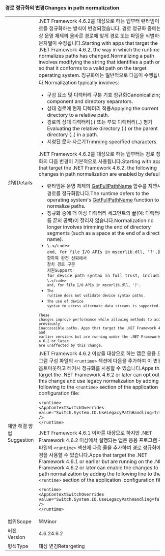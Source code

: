 ### <a name="changes-in-path-normalization"></a><span data-ttu-id="39c84-101">경로 정규화의 변경</span><span class="sxs-lookup"><span data-stu-id="39c84-101">Changes in path normalization</span></span>

|   |   |
|---|---|
|<span data-ttu-id="39c84-102">설명</span><span class="sxs-lookup"><span data-stu-id="39c84-102">Details</span></span>|<span data-ttu-id="39c84-103">.NET Framework 4.6.2를 대상으로 하는 앱부터 런타임이 경로를 정규화하는 방식이 변경되었습니다. 경로 정규화 중에는 대상 운영 체제의 올바른 경로에 맞게 경로 또는 파일을 식별하는 문자열이 수정됩니다.</span><span class="sxs-lookup"><span data-stu-id="39c84-103">Starting with apps that target the .NET Framework 4.6.2, the way in which the runtime normalizes paths has changed.Normalizing a path involves modifying the string that identifies a path or file so that it conforms to a valid path on the target operating system.</span></span> <span data-ttu-id="39c84-104">정규화에는 일반적으로 다음이 수행됩니다.</span><span class="sxs-lookup"><span data-stu-id="39c84-104">Normalization typically involves:</span></span><ul><li><span data-ttu-id="39c84-105">구성 요소 및 디렉터리 구분 기호 정규화</span><span class="sxs-lookup"><span data-stu-id="39c84-105">Canonicalizing component and directory separators.</span></span></li><li><span data-ttu-id="39c84-106">상대 경로에 현재 디렉터리 적용</span><span class="sxs-lookup"><span data-stu-id="39c84-106">Applying the current directory to a relative path.</span></span></li><li><span data-ttu-id="39c84-107">경로의 상대 디렉터리(.) 또는 부모 디렉터리(..) 평가</span><span class="sxs-lookup"><span data-stu-id="39c84-107">Evaluating the relative directory (.) or the parent directory (..) in a path.</span></span></li><li><span data-ttu-id="39c84-108">지정된 문자 자르기</span><span class="sxs-lookup"><span data-stu-id="39c84-108">Trimming specified characters.</span></span></li></ul><span data-ttu-id="39c84-109">.NET Framework 4.6.2를 대상으로 하는 앱부터는 경로 정규화의 다음 변경이 기본적으로 사용됩니다.</span><span class="sxs-lookup"><span data-stu-id="39c84-109">Starting with apps that target the .NET Framework 4.6.2, the following changes in path normalization are enabled by default:</span></span><ul><li><span data-ttu-id="39c84-110">런타임은 운영 체제의 [GetFullPathName](https://msdn.microsoft.com/library/windows/desktop/aa364963(v=vs.85).aspx) 함수를 지연시켜 경로를 정규화합니다.</span><span class="sxs-lookup"><span data-stu-id="39c84-110">The runtime defers to the operating system's [GetFullPathName](https://msdn.microsoft.com/library/windows/desktop/aa364963(v=vs.85).aspx) function to normalize paths.</span></span></li><li><span data-ttu-id="39c84-111">정규화 중에 더 이상 디렉터리 세그먼트의 끝(예: 디렉터리 이름 끝의 공백)이 잘리지 않습니다.</span><span class="sxs-lookup"><span data-stu-id="39c84-111">Normalization no longer involves trimming the end of directory segments (such as a space at the end of a directory name).</span></span></li><li><span data-ttu-id="39c84-112"><code>\\.\</code> and, for file I/O APIs in mscorlib.dll, '\?'.을 포함하여 완전 신뢰에서 장치 경로 구문 지원</span><span class="sxs-lookup"><span data-stu-id="39c84-112">Support for device path syntax in full trust, including <code>\\.\</code> and, for file I/O APIs in mscorlib.dll, '\?'.</span></span></li><li>The runtime does not validate device syntax paths.</li><li>The use of device syntax to access alternate data streams is supported.</li></ul>These changes improve performance while allowing methods to access previously inaccessible paths. Apps that target the .NET Framework 4.6.1 and earlier versions but are running under the .NET Framework 4.6.2 or later are unaffected by this change.|
|<span data-ttu-id="39c84-113">제안 해결 방법</span><span class="sxs-lookup"><span data-stu-id="39c84-113">Suggestion</span></span>|<span data-ttu-id="39c84-114">.NET Framework 4.6.2 이상을 대상으로 하는 앱은 응용 프로그램 구성 파일의 <code>&lt;runtime&gt;</code> 섹션에 다음을 추가하여 이 변경을 옵트아웃하고 레거시 정규화를 사용할 수 있습니다.</span><span class="sxs-lookup"><span data-stu-id="39c84-114">Apps that target the .NET Framework 4.6.2 or later can opt out of this change and use legacy normalization by adding the following to the <code>&lt;runtime&gt;</code> section of the application configuration file:</span></span><pre><code class="language-xml">&lt;runtime&gt;&#13;&#10;&lt;AppContextSwitchOverrides value=&quot;Switch.System.IO.UseLegacyPathHandling=true&quot; /&gt;&#13;&#10;&lt;/runtime&gt;&#13;&#10;</code></pre><span data-ttu-id="39c84-115">.NET Framework 4.6.1 이하를 대상으로 하지만 .NET Framework 4.6.2 이상에서 실행되는 앱은 응용 프로그램 구성 파일의 <code>&lt;runtime&gt;</code> 섹션에 다음 줄을 추가하여 경로 정규화에 변경을 사용할 수 있습니다.</span><span class="sxs-lookup"><span data-stu-id="39c84-115">Apps that target the .NET Framework 4.6.1 or earlier but are running on the .NET Framework 4.6.2 or later can enable the changes to path normalization by adding the following line to the <code>&lt;runtime&gt;</code> section of the application .configuration file:</span></span><pre><code class="language-xml">&lt;runtime&gt;&#13;&#10;&lt;AppContextSwitchOverrides value=&quot;Switch.System.IO.UseLegacyPathHandling=false&quot; /&gt;&#13;&#10;&lt;/runtime&gt;&#13;&#10;</code></pre>|
|<span data-ttu-id="39c84-116">범위</span><span class="sxs-lookup"><span data-stu-id="39c84-116">Scope</span></span>|<span data-ttu-id="39c84-117">부</span><span class="sxs-lookup"><span data-stu-id="39c84-117">Minor</span></span>|
|<span data-ttu-id="39c84-118">버전</span><span class="sxs-lookup"><span data-stu-id="39c84-118">Version</span></span>|<span data-ttu-id="39c84-119">4.6.2</span><span class="sxs-lookup"><span data-stu-id="39c84-119">4.6.2</span></span>|
|<span data-ttu-id="39c84-120">형식</span><span class="sxs-lookup"><span data-stu-id="39c84-120">Type</span></span>|<span data-ttu-id="39c84-121">대상 변경</span><span class="sxs-lookup"><span data-stu-id="39c84-121">Retargeting</span></span>|

